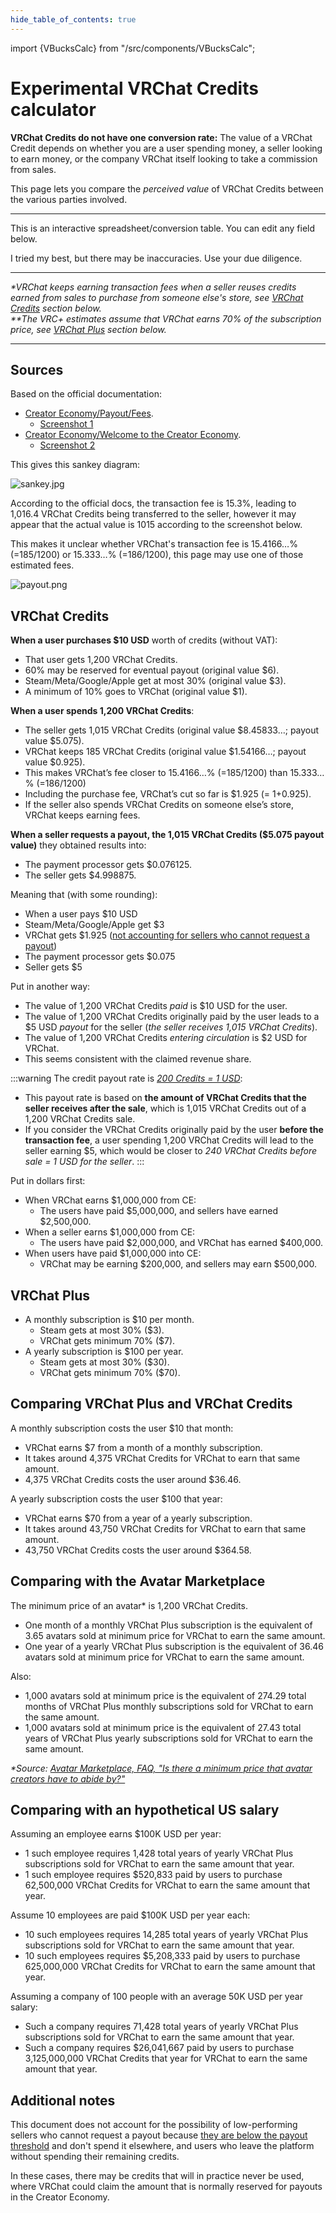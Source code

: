 ```yaml
---
hide_table_of_contents: true
---
```

import {VBucksCalc} from "/src/components/VBucksCalc";

# Experimental VRChat Credits calculator

**VRChat Credits do not have one conversion rate:** The value of a VRChat Credit depends on whether you are a user spending money,
a seller looking to earn money, or the company VRChat itself looking to take a commission from sales.

This page lets you compare the *perceived value* of VRChat Credits between the various parties involved.

---

This is an interactive spreadsheet/conversion table. You can edit any field below.

I tried my best, but there may be inaccuracies. Use your due diligence.

<VBucksCalc />

----

*\*VRChat keeps earning transaction fees when a seller reuses credits earned from sales to purchase from someone else's store, see [VRChat Credits](#vrchat-credits) section below.* <br/>
*\*\*The VRC+ estimates assume that VRChat earns 70% of the subscription price, see [VRChat Plus](#vrchat-plus) section below.*

----

## Sources

Based on the official documentation:

- [Creator Economy/Payout/Fees](https://creators.vrchat.com/economy/payout#fees).
  - [Screenshot 1](chrome_xR98WSTVET.png)
- [Creator Economy/Welcome to the Creator Economy](https://creators.vrchat.com/economy/welcome-to-the-ce#-revenue-split).
  - [Screenshot 2](chrome_lPDdXpzfSG.png)

This gives this sankey diagram:

![sankey.jpg](sankey.jpg)

According to the official docs, the transaction fee is 15.3%, leading to 1,016.4 VRChat Credits being
transferred to the seller, however it may appear that the actual value is 1015 according to the screenshot below.

This makes it unclear whether VRChat's transaction fee is 15.4166…% (=185/1200) or 15.333…% (=186/1200),
this page may use one of those estimated fees.

![payout.png](payout.png)

## VRChat Credits

**When a user purchases $10 USD** worth of credits (without VAT):

- That user gets 1,200 VRChat Credits.
- 60% may be reserved for eventual payout (original value $6).
- Steam/Meta/Google/Apple get at most 30% (original value $3).
- A minimum of 10% goes to VRChat (original value $1).

**When a user spends 1,200 VRChat Credits**:

- The seller gets 1,015 VRChat Credits
(original value $8.45833…; payout value $5.075).
- VRChat keeps 185 VRChat Credits
(original value $1.54166…; payout value $0.925).
- This makes VRChat’s fee closer to 15.4166…% (=185/1200) than 15.333…% (=186/1200)
- Including the purchase fee, VRChat’s cut so far is $1.925 (= $1 +$0.925).
- If the seller also spends VRChat Credits on someone else’s store, VRChat keeps earning fees.

**When a seller requests a payout, the 1,015 VRChat Credits ($5.075 payout value)** they obtained results into:

- The payment processor gets $0.076125.
- The seller gets $4.998875.

Meaning that (with some rounding):

- When a user pays $10 USD
- Steam/Meta/Google/Apple get $3
- VRChat gets $1.925 ([not accounting for sellers who cannot request a payout](https://creators.vrchat.com/economy/payout#payout-requirements))
- The payment processor gets $0.075
- Seller gets $5

Put in another way:

- The value of 1,200 VRChat Credits *paid* is $10 USD for the user.
- The value of 1,200 VRChat Credits originally paid by the user leads to a $5 USD *payout* for the seller (*the seller receives 1,015 VRChat Credits*).
- The value of 1,200 VRChat Credits *entering circulation* is $2 USD for VRChat.
- This seems consistent with the claimed revenue share.

:::warning
The credit payout rate is *[200 Credits = 1 USD](https://creators.vrchat.com/economy/welcome-to-the-ce/#-revenue-split)*:
- This payout rate is based on **the amount of VRChat Credits that the seller receives after the sale**, which is 1,015 VRChat Credits out of a 1,200 VRChat Credits sale.
- If you consider the VRChat Credits originally paid by the user **before the transaction fee**, a user spending 1,200 VRChat Credits will lead to
the seller earning $5, which would be closer to *240 VRChat Credits before sale = 1 USD for the seller*.
:::

Put in dollars first:

- When VRChat earns $1,000,000 from CE:
    - The users have paid $5,000,000, and sellers have earned $2,500,000.
- When a seller earns $1,000,000 from CE:
    - The users have paid $2,000,000, and VRChat has earned $400,000.
- When users have paid $1,000,000 into CE:
    - VRChat may be earning $200,000, and sellers may earn $500,000.


## VRChat Plus

- A monthly subscription is $10 per month.
    - Steam gets at most 30% ($3).
    - VRChat gets minimum 70% ($7).
- A yearly subscription is $100 per year.
    - Steam gets at most 30% ($30).
    - VRChat gets minimum 70% ($70).

## Comparing VRChat Plus and VRChat Credits

A monthly subscription costs the user $10 that month:

- VRChat earns $7 from a month of a monthly subscription.
- It takes around 4,375 VRChat Credits for VRChat to earn that same amount.
- 4,375 VRChat Credits costs the user around $36.46.

A yearly subscription costs the user $100 that year:

- VRChat earns $70 from a year of a yearly subscription.
- It takes around 43,750 VRChat Credits for VRChat to earn that same amount.
- 43,750 VRChat Credits costs the user around $364.58.

## Comparing with the Avatar Marketplace

The minimum price of an avatar\* is 1,200 VRChat Credits.

- One month of a monthly VRChat Plus subscription is the equivalent of 3.65 avatars sold at minimum price for VRChat to earn the same amount.
- One year of a yearly VRChat Plus subscription is the equivalent of 36.46 avatars sold at minimum price for VRChat to earn the same amount.

Also:

- 1,000 avatars sold at minimum price is the equivalent of 274.29 total months of VRChat Plus monthly subscriptions sold for VRChat to earn the same amount.
- 1,000 avatars sold at minimum price is the equivalent of 27.43 total years of VRChat Plus yearly subscriptions sold for VRChat to earn the same amount.

*\*Source: [Avatar Marketplace, FAQ, "Is there a minimum price that avatar creators have to abide by?"](https://hello.vrchat.com/avatar-marketplace)* 

## Comparing with an hypothetical US salary

Assuming an employee earns $100K USD per year:

- 1 such employee requires 1,428 total years of yearly VRChat Plus subscriptions sold for VRChat to earn the same amount that year.
- 1 such employee requires $520,833 paid by users to purchase 62,500,000 VRChat Credits for VRChat to earn the same amount that year.

Assume 10 employees are paid $100K USD per year each:

- 10 such employees requires 14,285 total years of yearly VRChat Plus subscriptions sold for VRChat to earn the same amount that year.
- 10 such employees requires $5,208,333 paid by users to purchase 625,000,000 VRChat Credits for VRChat to earn the same amount that year.

Assuming a company of 100 people with an average 50K USD per year salary:

- Such a company requires 71,428 total years of yearly VRChat Plus subscriptions sold for VRChat to earn the same amount that year.
- Such a company requires $26,041,667 paid by users to purchase 3,125,000,000 VRChat Credits that year for VRChat to earn the same amount that year.

## Additional notes

This document does not account for the possibility of low-performing sellers who cannot request a payout because
[they are below the payout threshold](https://creators.vrchat.com/economy/payout#payout-requirements) and don't spend it elsewhere,
and users who leave the platform without spending their remaining credits.

In these cases, there may be credits that will in practice never be used, where VRChat could claim the amount that is normally
reserved for payouts in the Creator Economy.
